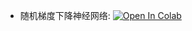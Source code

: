 - 随机梯度下降神经网络: [![Open In Colab](https://colab.research.google.com/assets/colab-badge.svg)](https://colab.research.google.com/drive/16Iw6eMbbUTPPTccaXIlzcmpWGbSCCqGd?usp=sharing)